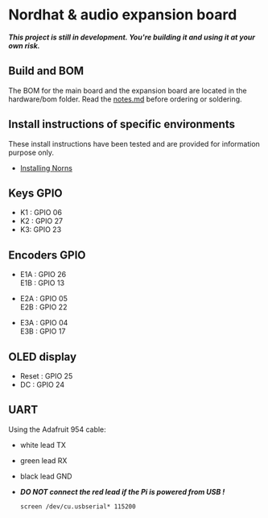 # Nordhat & audio expansion board

***This project is still in development. You're building it and using it at your own risk.***

## Build and BOM

The BOM for the main board and the expansion board are located in the hardware/bom folder. Read the [notes.md](https://github.com/nordseele/nordhat/blob/master/hardware/notes.md) before ordering or soldering.

## Install instructions of specific environments
These install instructions have been tested and are provided for information purpose only.
- [Installing Norns](https://github.com/nordseele/nordhat/blob/master/install/norns/Install_instructions.md)


## Keys GPIO

- K1 : GPIO 06
- K2 : GPIO 27
- K3: GPIO 23


## Encoders GPIO

- E1A : GPIO 26  
  E1B : GPIO 13  

- E2A : GPIO 05  
  E2B : GPIO 22  

- E3A : GPIO 04  
  E3B : GPIO 17

## OLED display

- Reset : GPIO 25
- DC : GPIO 24


## UART

Using the Adafruit 954 cable:
- white lead TX
- green lead RX
- black lead GND
- ***DO NOT connect the red lead if the Pi is powered from USB !***

  `screen /dev/cu.usbserial* 115200`
